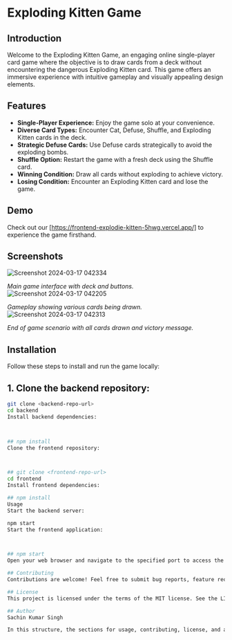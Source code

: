 # Exploding Kitten Game

## Introduction
Welcome to the Exploding Kitten Game, an engaging online single-player card game where the objective is to draw cards from a deck without encountering the dangerous Exploding Kitten card. This game offers an immersive experience with intuitive gameplay and visually appealing design elements.

## Features
- **Single-Player Experience:** Enjoy the game solo at your convenience.
- **Diverse Card Types:** Encounter Cat, Defuse, Shuffle, and Exploding Kitten cards in the deck.
- **Strategic Defuse Cards:** Use Defuse cards strategically to avoid the exploding bombs.
- **Shuffle Option:** Restart the game with a fresh deck using the Shuffle card.
- **Winning Condition:** Draw all cards without exploding to achieve victory.
- **Losing Condition:** Encounter an Exploding Kitten card and lose the game.

## Demo
Check out our [https://frontend-explodie-kitten-5hwg.vercel.app/] to experience the game firsthand.
## Screenshots
![Screenshot 2024-03-17 042334](https://github.com/sachin2398/exploiding-kitten-full-stack/assets/113828281/62b43e40-a9e1-4ad5-a9fa-78a88ce019cf)

*Main game interface with deck and buttons.*
![Screenshot 2024-03-17 042205](https://github.com/sachin2398/exploiding-kitten-full-stack/assets/113828281/f718afa2-2779-4b23-8102-6f60307ea525)


*Gameplay showing various cards being drawn.*
![Screenshot 2024-03-17 042313](https://github.com/sachin2398/exploiding-kitten-full-stack/assets/113828281/990cd00d-1d97-4f9a-9aa5-70aaa71e424f)


*End of game scenario with all cards drawn and victory message.*

## Installation
Follow these steps to install and run the game locally:

## 1. Clone the backend repository:
   ```bash
   git clone <backend-repo-url>
   cd backend
   Install backend dependencies:



## npm install
Clone the frontend repository:



## git clone <frontend-repo-url>
cd frontend
Install frontend dependencies:

## npm install
Usage
Start the backend server:

npm start
Start the frontend application:



## npm start
Open your web browser and navigate to the specified port to access the game.

## Contributing
Contributions are welcome! Feel free to submit bug reports, feature requests, or pull requests to improve the game.

## License
This project is licensed under the terms of the MIT license. See the LICENSE file for details.

## Author
Sachin Kumar Singh

In this structure, the sections for usage, contributing, license, and author 
